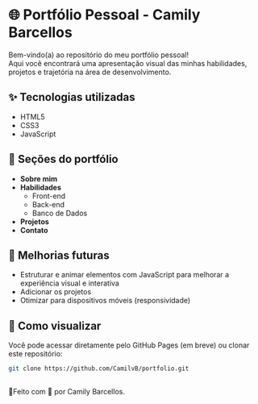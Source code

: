 # 🌐 Portfólio Pessoal - Camily Barcellos

Bem-vindo(a) ao repositório do meu portfólio pessoal!  
Aqui você encontrará uma apresentação visual das minhas habilidades, projetos e trajetória na área de desenvolvimento.

## ✨ Tecnologias utilizadas

- HTML5
- CSS3
- JavaScript

## 📂 Seções do portfólio

- **Sobre mim**
- **Habilidades**
  - Front-end
  - Back-end
  - Banco de Dados
- **Projetos**
- **Contato**

## 🚧 Melhorias futuras

- Estruturar e animar elementos com JavaScript para melhorar a experiência visual e interativa
- Adicionar os projetos
- Otimizar para dispositivos móveis (responsividade)

## 📎 Como visualizar

Você pode acessar diretamente pelo GitHub Pages (em breve) ou clonar este repositório:
```bash
git clone https://github.com/CamilvB/portfolio.git
````
##
🐾Feito com 💜 por Camily Barcellos.
